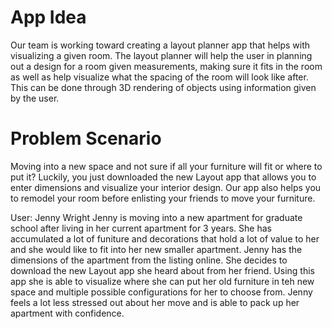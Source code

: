# App Idea

Our team is working toward creating a layout planner app that helps with visualizing a given room. The layout planner will help the user in planning out a design for a room given 
measurements, making sure it fits in the room as well as help visualize what the spacing of the room will look like after. This can be done through 3D rendering of objects using 
information given by the user.

# Problem Scenario
Moving into a new space and not sure if all your furniture will fit or where to put it? Luckily, you just downloaded the new Layout app that allows you to enter dimensions and visualize your interior design. Our app also helps you to remodel your room before enlisting your friends to move your furniture.

User: Jenny Wright
Jenny is moving into a new apartment for graduate school after living in her current apartment for 3 years. She has accumulated a lot of funiture and decorations that hold a lot of value to her and she would like to fit into her new smaller apartment. Jenny has the dimensions of the apartment from the listing online. She decides to download the new Layout app she heard about from her friend. 
Using this app she is able to visualize where she can put her old furniture in teh new space and multiple possible configurations for her to choose from. Jenny feels a lot less stressed out about her move and is able to pack up her apartment with confidence. 
